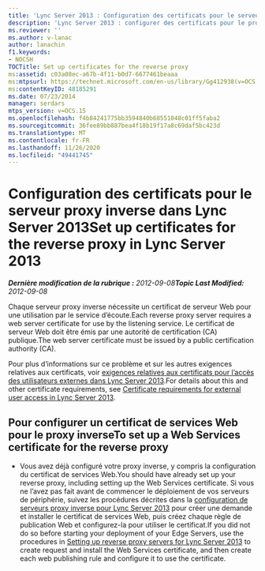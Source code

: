 ```yaml
---
title: 'Lync Server 2013 : Configuration des certificats pour le serveur proxy inverse'
description: 'Lync Server 2013 : configurer des certificats pour le proxy inverse.'
ms.reviewer: ''
ms.author: v-lanac
author: lanachin
f1.keywords:
- NOCSH
TOCTitle: Set up certificates for the reverse proxy
ms:assetid: c03a08ec-a67b-4f11-b0d7-6677461beaaa
ms:mtpsurl: https://technet.microsoft.com/en-us/library/Gg412938(v=OCS.15)
ms:contentKeyID: 48185291
ms.date: 07/23/2014
manager: serdars
mtps_version: v=OCS.15
ms.openlocfilehash: f4b84241775bb3594840b68551048c01ff5faba2
ms.sourcegitcommit: 36fee89bb887bea4f18b19f17a8c69daf5bc423d
ms.translationtype: MT
ms.contentlocale: fr-FR
ms.lasthandoff: 11/26/2020
ms.locfileid: "49441745"
---
```

# <a name="set-up-certificates-for-the-reverse-proxy-in-lync-server-2013"></a><span data-ttu-id="64d1a-103">Configuration des certificats pour le serveur proxy inverse dans Lync Server 2013</span><span class="sxs-lookup"><span data-stu-id="64d1a-103">Set up certificates for the reverse proxy in Lync Server 2013</span></span>

<div data-xmlns="http://www.w3.org/1999/xhtml">

<div class="topic" data-xmlns="http://www.w3.org/1999/xhtml" data-msxsl="urn:schemas-microsoft-com:xslt" data-cs="https://msdn.microsoft.com/">

<div data-asp="https://msdn2.microsoft.com/asp">



</div>

<div id="mainSection">

<div id="mainBody"><span data-ttu-id="64d1a-104">

<span> </span></span><span class="sxs-lookup"><span data-stu-id="64d1a-104">

<span> </span></span></span>

<span data-ttu-id="64d1a-105">_**Dernière modification de la rubrique :** 2012-09-08_</span><span class="sxs-lookup"><span data-stu-id="64d1a-105">_**Topic Last Modified:** 2012-09-08_</span></span>

<span data-ttu-id="64d1a-106">Chaque serveur proxy inverse nécessite un certificat de serveur Web pour une utilisation par le service d’écoute.</span><span class="sxs-lookup"><span data-stu-id="64d1a-106">Each reverse proxy server requires a web server certificate for use by the listening service.</span></span> <span data-ttu-id="64d1a-107">Le certificat de serveur Web doit être émis par une autorité de certification (CA) publique.</span><span class="sxs-lookup"><span data-stu-id="64d1a-107">The web server certificate must be issued by a public certification authority (CA).</span></span>

<span data-ttu-id="64d1a-108">Pour plus d’informations sur ce problème et sur les autres exigences relatives aux certificats, voir [exigences relatives aux certificats pour l’accès des utilisateurs externes dans Lync Server 2013](lync-server-2013-certificate-requirements-for-external-user-access.md).</span><span class="sxs-lookup"><span data-stu-id="64d1a-108">For details about this and other certificate requirements, see [Certificate requirements for external user access in Lync Server 2013](lync-server-2013-certificate-requirements-for-external-user-access.md).</span></span>

<div>

## <a name="to-set-up-a-web-services-certificate-for-the-reverse-proxy"></a><span data-ttu-id="64d1a-109">Pour configurer un certificat de services Web pour le proxy inverse</span><span class="sxs-lookup"><span data-stu-id="64d1a-109">To set up a Web Services certificate for the reverse proxy</span></span>

  - <span data-ttu-id="64d1a-110">Vous avez déjà configuré votre proxy inverse, y compris la configuration du certificat de services Web.</span><span class="sxs-lookup"><span data-stu-id="64d1a-110">You should have already set up your reverse proxy, including setting up the Web Services certificate.</span></span> <span data-ttu-id="64d1a-111">Si vous ne l’avez pas fait avant de commencer le déploiement de vos serveurs de périphérie, suivez les procédures décrites dans la [configuration de serveurs proxy inverse pour Lync Server 2013](lync-server-2013-setting-up-reverse-proxy-servers.md) pour créer une demande et installer le certificat de services Web, puis créez chaque règle de publication Web et configurez-la pour utiliser le certificat.</span><span class="sxs-lookup"><span data-stu-id="64d1a-111">If you did not do so before starting your deployment of your Edge Servers, use the procedures in [Setting up reverse proxy servers for Lync Server 2013](lync-server-2013-setting-up-reverse-proxy-servers.md) to create request and install the Web Services certificate, and then create each web publishing rule and configure it to use the certificate.</span></span>

<span data-ttu-id="64d1a-112"></div>

</div>

<span> </span>

</div>

</div>

</span><span class="sxs-lookup"><span data-stu-id="64d1a-112"></div>

</div>

<span> </span>

</div>

</div>

</span></span></div>

